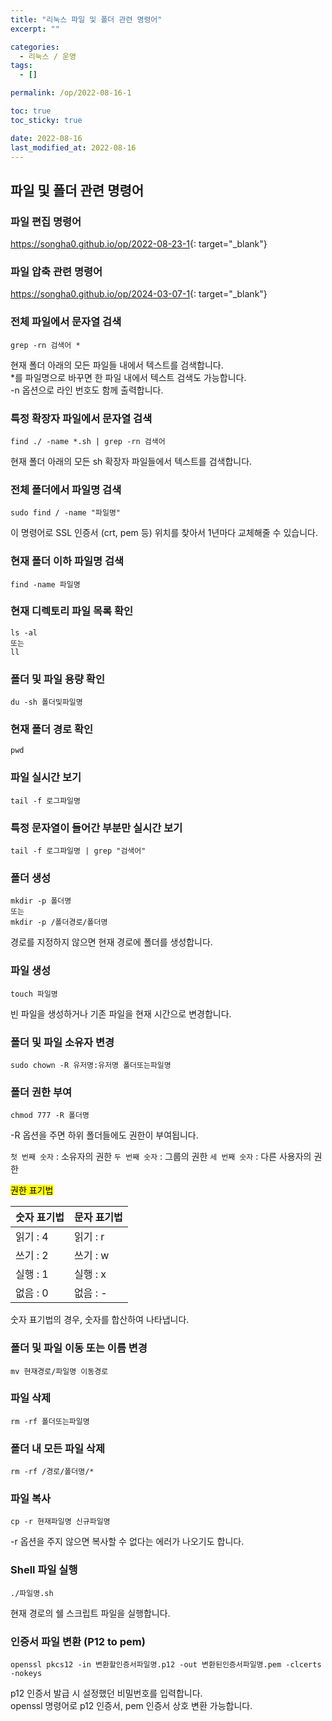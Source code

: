 ```yaml
---
title: "리눅스 파일 및 폴더 관련 명령어"
excerpt: ""

categories:
  - 리눅스 / 운영
tags:
  - []

permalink: /op/2022-08-16-1

toc: true
toc_sticky: true

date: 2022-08-16
last_modified_at: 2022-08-16
---
```


## 파일 및 폴더 관련 명령어

### 파일 편집 명령어
<https://songha0.github.io/op/2022-08-23-1>{: target="_blank"}

### 파일 압축 관련 명령어
<https://songha0.github.io/op/2024-03-07-1>{: target="_blank"}

### 전체 파일에서 문자열 검색
```
grep -rn 검색어 *
```
현재 폴더 아래의 모든 파일들 내에서 텍스트를 검색합니다.  
*를 파일명으로 바꾸면 한 파일 내에서 텍스트 검색도 가능합니다.  
-n 옵션으로 라인 번호도 함께 출력합니다.

### 특정 확장자 파일에서 문자열 검색
```
find ./ -name *.sh | grep -rn 검색어
```
현재 폴더 아래의 모든 sh 확장자 파일들에서 텍스트를 검색합니다.

### 전체 폴더에서 파일명 검색
```
sudo find / -name "파일명"
```
이 명령어로 SSL 인증서 (crt, pem 등) 위치를 찾아서 1년마다 교체해줄 수 있습니다.

### 현재 폴더 이하 파일명 검색
```
find -name 파일명
```

### 현재 디렉토리 파일 목록 확인
```
ls -al
또는
ll
```

### 폴더 및 파일 용량 확인
```
du -sh 폴더및파일명
```

### 현재 폴더 경로 확인
```
pwd
```

### 파일 실시간 보기
```
tail -f 로그파일명
```

### 특정 문자열이 들어간 부분만 실시간 보기
```
tail -f 로그파일명 | grep "검색어"
```

### 폴더 생성
```
mkdir -p 폴더명
또는
mkdir -p /폴더경로/폴더명
```
경로를 지정하지 않으면 현재 경로에 폴더를 생성합니다.

### 파일 생성
```
touch 파일명
```
빈 파일을 생성하거나 기존 파일을 현재 시간으로 변경합니다.

### 폴더 및 파일 소유자 변경
```
sudo chown -R 유저명:유저명 폴더또는파일명
```

### 폴더 권한 부여
```
chmod 777 -R 폴더명
```
-R 옵션을 주면 하위 폴더들에도 권한이 부여됩니다.  

`첫 번째 숫자` : 소유자의 권한
`두 번째 숫자` : 그룹의 권한
`세 번째 숫자` : 다른 사용자의 권한

<mark>권한 표기법</mark>
<table>
  <thead>
    <tr>
      <th>숫자 표기법</th>
      <th>문자 표기법</th>
    </tr>
  </thead>
  <tbody>
    <tr>
      <td>읽기 : 4</td>
      <td>읽기 : r</td>
    </tr>
    <tr>
      <td>쓰기 : 2</td>
      <td>쓰기 : w</td>
    </tr>
    <tr>
      <td>실행 : 1</td>
      <td>실행 : x</td>
    </tr>
    <tr>
      <td>없음 : 0</td>
      <td>없음 : -</td>
    </tr>
  </tbody>
</table>
숫자 표기법의 경우, 숫자를 합산하여 나타냅니다.

### 폴더 및 파일 이동 또는 이름 변경
```
mv 현재경로/파일명 이동경로
```

### 파일 삭제
```
rm -rf 폴더또는파일명
```

### 폴더 내 모든 파일 삭제
```
rm -rf /경로/폴더명/*
```

### 파일 복사
```
cp -r 현재파일명 신규파일명
```
-r 옵션을 주지 않으면 복사할 수 없다는 에러가 나오기도 합니다.

### Shell 파일 실행
```
./파일명.sh
```
현재 경로의 쉘 스크립트 파일을 실행합니다.

### 인증서 파일 변환 (P12 to pem)
```
openssl pkcs12 -in 변환할인증서파일명.p12 -out 변환된인증서파일명.pem -clcerts -nokeys
```
p12 인증서 발급 시 설정했던 비밀번호를 입력합니다.  
openssl 명령어로 p12 인증서, pem 인증서 상호 변환 가능합니다.